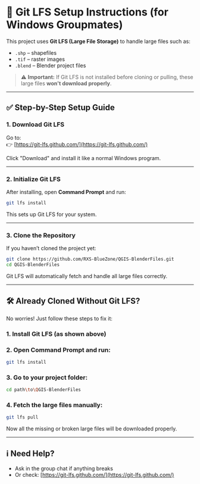 # 🔧 Git LFS Setup Instructions (for Windows Groupmates)

This project uses **Git LFS (Large File Storage)** to handle large files such as:

- `.shp` – shapefiles  
- `.tif` – raster images  
- `.blend` – Blender project files

> ⚠️ **Important:** If Git LFS is not installed before cloning or pulling, these large files **won't download properly**.

---

## ✅ Step-by-Step Setup Guide

### 1. **Download Git LFS**

Go to:  
👉 [https://git-lfs.github.com/](https://git-lfs.github.com/)

Click "Download" and install it like a normal Windows program.

---

### 2. **Initialize Git LFS**

After installing, open **Command Prompt** and run:

```bash
git lfs install
```

This sets up Git LFS for your system.

---

### 3. **Clone the Repository**

If you haven’t cloned the project yet:

```bash
git clone https://github.com/RXS-BlueZone/QGIS-BlenderFiles.git
cd QGIS-BlenderFiles
```

Git LFS will automatically fetch and handle all large files correctly.

---

## 🛠 Already Cloned Without Git LFS?

No worries! Just follow these steps to fix it:

### 1. Install Git LFS (as shown above)  
### 2. Open Command Prompt and run:

```bash
git lfs install
```

### 3. Go to your project folder:

```bash
cd path\to\QGIS-BlenderFiles
```

### 4. Fetch the large files manually:

```bash
git lfs pull
```

Now all the missing or broken large files will be downloaded properly.

---

## ℹ️ Need Help?

- Ask in the group chat if anything breaks
- Or check: [https://git-lfs.github.com/](https://git-lfs.github.com/)
